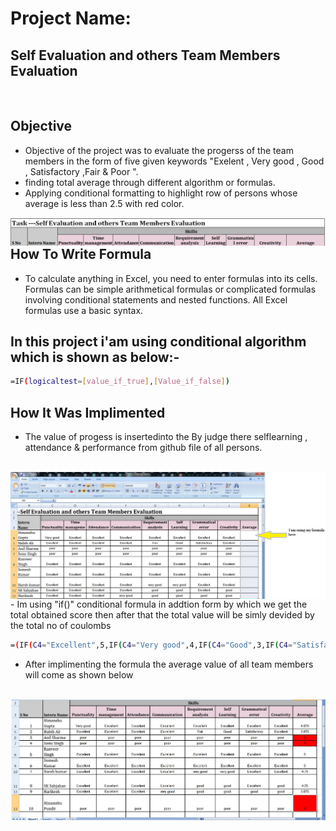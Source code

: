 
# Project Name:

## Self Evaluation and others Team Members Evaluation
<br/>

## Objective 
- Objective of the project was to evaluate the progerss of the team members in the form of five given keywords "Exelent , Very good , Good , Satisfactory ,Fair & Poor ". 
- finding total average through different algorithm or formulas.
- Applying conditional formatting to highlight row of persons whose average is less than 2.5 with red color.

 <img align="left" src="https://github.com/adsingh007/adsingh007/blob/main/1.jpg" />
 
 </br>
 

## How To Write Formula

- To calculate anything in Excel, you need to enter formulas into its cells. Formulas can be simple arithmetical formulas or complicated formulas involving conditional statements and nested functions. All Excel formulas use a basic syntax.

## In this project i'am using conditional algorithm which is shown as below:-

```sh
=IF(logicaltest=[value_if_true],[Value_if_false])
```

## How It Was Implimented

- The value of progess is insertedinto the By judge there selflearning , attendance & performance from github file of all persons.
</br>
<img align="left" src="https://github.com/adsingh007/adsingh007/blob/main/3.jpg" />
</br>
- Im using "if()" conditional formula in addtion form by which we get the total obtained score then after that the total value will be simly devided by the total no of coulombs

```sh
=(IF(C4="Excellent",5,IF(C4="Very good",4,IF(C4="Good",3,IF(C4="Satisfactory",2,IF(C4="Fair",1,IF(C4="Poor",0))))))+IF............))))))/8
```

- After implimenting the formula the average value of all team members will come as shown below

</br>
<img align="left" src="https://github.com/adsingh007/adsingh007/blob/main/2.jpg" />
</br>
 
 
 
